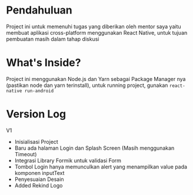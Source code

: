 # Pendahuluan
 Project ini untuk memenuhi tugas yang diberikan oleh mentor saya yaitu membuat aplikasi cross-platform menggunakan React Native, untuk tujuan pembuatan masih dalam tahap diskusi

# What's Inside?
 Project ini menggunakan Node.js dan Yarn sebagai Package Manager nya (pastikan node dan yarn terinstall), untuk running project, gunakan `react-native run-android`

# Version Log
V1
- Inisialisasi Project
- Baru ada halaman Login dan Splash Screen (Masih menggunakan Timeout)
- Integrasi Library Formik untuk validasi Form
- Tombol Login hanya memunculkan alert yang menampilkan value pada komponen inputText
- Penyesuaian Desain
- Added Rekind Logo
